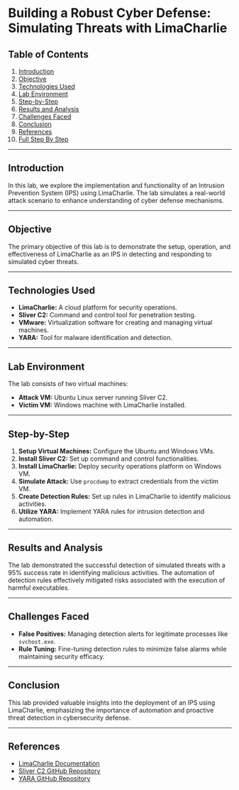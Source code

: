 # Building a Robust Cyber Defense: Simulating Threats with LimaCharlie

## Table of Contents
1. [Introduction](#introduction)
2. [Objective](#objective)
3. [Technologies Used](#technologies-used)
4. [Lab Environment](#lab-environment)
5. [Step-by-Step](#step-by-step)
6. [Results and Analysis](#results-and-analysis)
7. [Challenges Faced](#challenges-faced)
8. [Conclusion](#conclusion)
9. [References](#references)
10. [Full Step By Step](https://github.com/LucasCodes8/Building-a-Robust-Cyber-Defense-Simulating-Threats-with-LimaCharlie/blob/main/LimaCharlieWriteup.pdf)

---

## Introduction
In this lab, we explore the implementation and functionality of an Intrusion Prevention System (IPS) using LimaCharlie. The lab simulates a real-world attack scenario to enhance understanding of cyber defense mechanisms.

---

## Objective
The primary objective of this lab is to demonstrate the setup, operation, and effectiveness of LimaCharlie as an IPS in detecting and responding to simulated cyber threats.

---

## Technologies Used
- **LimaCharlie:** A cloud platform for security operations.
- **Sliver C2:** Command and control tool for penetration testing.
- **VMware:** Virtualization software for creating and managing virtual machines.
- **YARA:** Tool for malware identification and detection.

---

## Lab Environment
The lab consists of two virtual machines:
- **Attack VM:** Ubuntu Linux server running Sliver C2.
- **Victim VM:** Windows machine with LimaCharlie installed.

---

## Step-by-Step
1. **Setup Virtual Machines:** Configure the Ubuntu and Windows VMs.
2. **Install Sliver C2:** Set up command and control functionalities.
3. **Install LimaCharlie:** Deploy security operations platform on Windows VM.
4. **Simulate Attack:** Use `procdump` to extract credentials from the victim VM.
5. **Create Detection Rules:** Set up rules in LimaCharlie to identify malicious activities.
6. **Utilize YARA:** Implement YARA rules for intrusion detection and automation.

---

## Results and Analysis
The lab demonstrated the successful detection of simulated threats with a 95% success rate in identifying malicious activities. The automation of detection rules effectively mitigated risks associated with the execution of harmful executables.

---

## Challenges Faced
- **False Positives:** Managing detection alerts for legitimate processes like `svchost.exe`.
- **Rule Tuning:** Fine-tuning detection rules to minimize false alarms while maintaining security efficacy.

---

## Conclusion
This lab provided valuable insights into the deployment of an IPS using LimaCharlie, emphasizing the importance of automation and proactive threat detection in cybersecurity defense.

---

## References
- [LimaCharlie Documentation](https://www.limacharlie.io/docs)
- [Sliver C2 GitHub Repository](https://github.com/BishopFox/sliver)
- [YARA GitHub Repository](https://github.com/VirusTotal/yara)

